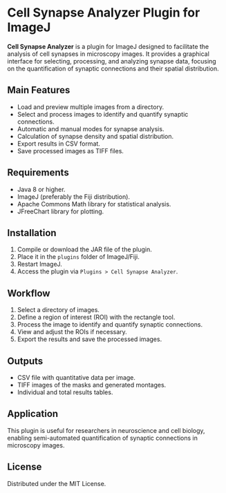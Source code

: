 # Cell Synapse Analyzer Plugin for ImageJ

**Cell Synapse Analyzer** is a plugin for ImageJ designed to facilitate the analysis of cell synapses in microscopy images. It provides a graphical interface for selecting, processing, and analyzing synapse data, focusing on the quantification of synaptic connections and their spatial distribution.

## Main Features

- Load and preview multiple images from a directory.
- Select and process images to identify and quantify synaptic connections.
- Automatic and manual modes for synapse analysis.
- Calculation of synapse density and spatial distribution.
- Export results in CSV format.
- Save processed images as TIFF files.

## Requirements

- Java 8 or higher.
- ImageJ (preferably the Fiji distribution).
- Apache Commons Math library for statistical analysis.
- JFreeChart library for plotting.

## Installation

1. Compile or download the JAR file of the plugin.
2. Place it in the `plugins` folder of ImageJ/Fiji.
3. Restart ImageJ.
4. Access the plugin via `Plugins > Cell Synapse Analyzer`.

## Workflow

1. Select a directory of images.
2. Define a region of interest (ROI) with the rectangle tool.
3. Process the image to identify and quantify synaptic connections.
4. View and adjust the ROIs if necessary.
5. Export the results and save the processed images.

## Outputs

- CSV file with quantitative data per image.
- TIFF images of the masks and generated montages.
- Individual and total results tables.

## Application

This plugin is useful for researchers in neuroscience and cell biology, enabling semi-automated quantification of synaptic connections in microscopy images.

## License

Distributed under the MIT License.

